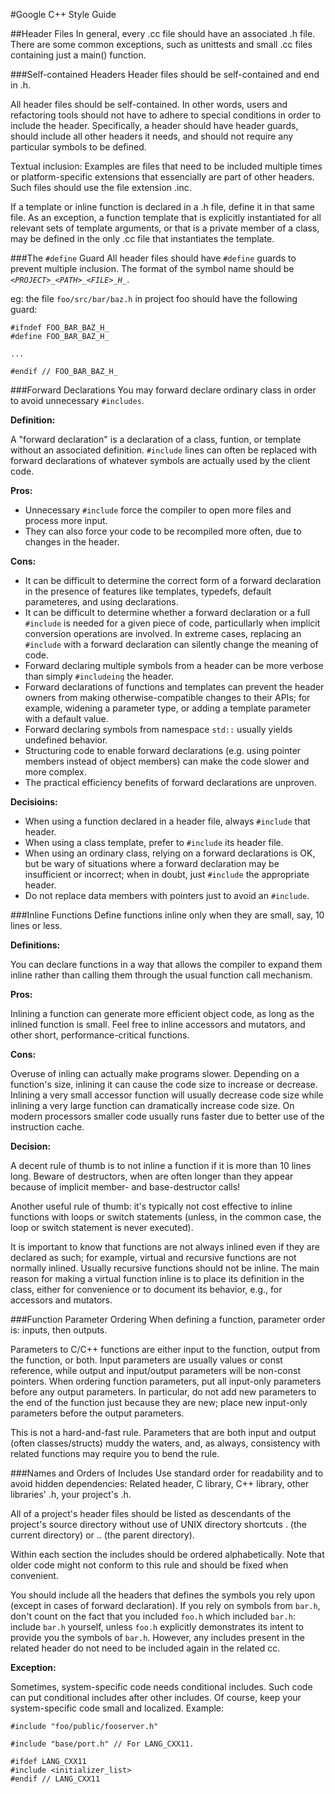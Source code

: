 #Google C++ Style Guide

##Header Files
In general, every .cc file should have an associated .h file. There are some common exceptions, such as unittests and small .cc files containing just a main() function.

###Self-contained Headers
Header files should be self-contained and end in .h. 

All header files should be self-contained. In other words, users and refactoring tools should not have to adhere to special conditions in order to include the header. Specifically, a header should have header guards, should include all other headers it needs, and should not require any particular symbols to be defined.

Textual inclusion: Examples are files that need to be included multiple times or platform-specific extensions that essencially are part of other headers. Such files should use the file extension .inc.

If a template or inline function is declared in a .h file, define it in that same file. As an exception, a function template that is explicitly instantiated for all relevant sets of template arguments, or that is a private member of a class, may be defined in the only .cc file that instantiates the template.

###The `#define` Guard
All header files should have `#define` guards to prevent multiple inclusion. The format of the symbol name should be *`<PROJECT>_<PATH>_<FILE>_H_`*.

eg: the file `foo/src/bar/baz.h` in project foo should have the following guard:

```
#ifndef FOO_BAR_BAZ_H_
#define FOO_BAR_BAZ_H_

...

#endif // FOO_BAR_BAZ_H_
```

###Forward Declarations
You may forward declare ordinary class in order to avoid unnecessary `#includes`.

**Definition:**

A "forward declaration" is a declaration of a class, funtion, or template without an associated definition. `#include` lines can often be replaced with forward declarations of whatever symbols are actually used by the client code.

**Pros:**

 - Unnecessary `#include` force the compiler to open more files and process more input.
 - They can also force your code to be recompiled more often, due to changes in the header.

**Cons:**

- It can be difficult to determine the correct form of a forward declaration in the presence of features like templates, typedefs, default parameteres, and using declarations.
- It can be difficult to determine whether a forward declaration or a full `#include` is needed for a given piece of code, particullarly when implicit conversion operations are involved. In extreme cases, replacing an `#include` with a forward declaration can silently change the meaning of code.
- Forward declaring multiple symbols from a header can be more verbose than simply `#includeing` the header.
- Forward declarations of functions and templates can prevent the header owners from making otherwise-compatible changes to their APIs; for example, widening a parameter type, or adding a template parameter with a default value.
- Forward declaring symbols from namespace `std::` usually yields undefined behavior.
- Structuring code to enable forward declarations (e.g. using pointer members instead of object members) can make the code slower and more complex.
- The practical efficiency benefits of forward declarations are unproven.

**Decisioins:**

- When using a function declared in a header file, always `#include` that header.
- When using a class template, prefer to `#include` its header file.
- When using an ordinary class, relying on a forward declarations is OK, but be wary of situations where a forward declaration may be insufficient or incorrect; when in doubt, just `#include` the appropriate header.
- Do not replace data members with pointers just to avoid an `#include`.

###Inline Functions
Define functions inline only when they are small, say, 10 lines or less.

**Definitions:**

You can declare functions in a way that allows the compiler to expand them inline rather than calling them through the usual function call mechanism.

**Pros:**

Inlining a function can generate more efficient object code, as long as the inlined function is small. Feel free to inline accessors and mutators, and other short, performance-critical functions.

**Cons:**

Overuse of inling can actually make programs slower. Depending on a function's size, inlining it can cause the code size to increase or decrease. Inlining a very small accessor function will usually decrease code size while inlining a very large function can dramatically increase code size. On modern processors smaller code usually runs faster due to better use of the instruction cache.

**Decision:**

A decent rule of thumb is to not inline a function if it is more than 10 lines long. Beware of destructors, when are often longer than they appear because of implicit member- and base-destructor calls!

Another useful rule of thumb: it's typically not cost effective to inline functions with loops or switch statements (unless, in the common case, the loop or switch statement is never executed).

It is important to know that functions are not always inlined even if they are declared as such; for example, virtual and recursive functions are not normally inlined. Usually recursive functions should not be inline. The main reason for making a virtual function inline is to place its definition in the class, either for convenience or to document its behavior, e.g., for accessors and mutators.

###Function Parameter Ordering
When defining a function, parameter order is: inputs, then outputs.

Parameters to C/C++ functions are either input to the function, output from the function, or both. Input parameters are usually values or const reference, while output and input/output parameters will be non-const pointers. When ordering function parameters, put all input-only parameters before any output parameters. In particular, do not add new parameters to the end of the function just because they are new; place new input-only parameters before the output parameters.

This is not a hard-and-fast rule. Parameters that are both input and output (often classes/structs) muddy the waters, and, as always, consistency with related functions may require you to bend the rule.

###Names and Orders of Includes
Use standard order for readability and to avoid hidden dependencies: Related header, C library, C++ library, other libraries' .h, your project's .h.

All of a project's header files should be listed as descendants of the project's source directory without use of UNIX directory shortcuts . (the current directory) or .. (the parent directory).

Within each section the includes should be ordered alphabetically. Note that older code might not conform to this rule and should be fixed when convenient.

You should include all the headers that defines the symbols you rely upon (except in cases of forward declaration). If you rely on symbols from `bar.h`, don't count on the fact that you included `foo.h` which included `bar.h`: include `bar.h` yourself, unless `foo.h` explicitly demonstrates its intent to provide you the symbols of `bar.h`. However, any includes present in the related header do not need to be included again in the related cc.

**Exception:**

Sometimes, system-specific code needs conditional includes. Such code can put conditional includes after other includes. Of course, keep your system-specific code small and localized. Example:

```
#include "foo/public/fooserver.h"

#include "base/port.h" // For LANG_CXX11.

#ifdef LANG_CXX11
#include <initializer_list>
#endif // LANG_CXX11
```